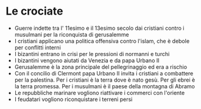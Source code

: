 # Le crociate
- Guerre indette tra l' 11esimo e il 13esimo secolo dai cristiani contro i musulmani per la riconquista di gerusalemme
- I cristiani applicano una politica offensiva contro l'islam, che è debole per conflitti interni
- I bizantini entrano in crisi per le pressioni di normanni e turchi
- I bizantini vengono aiutati da Venezia e da papa Urbano II
- Gerusalemme  è la zona principale del pellegrinaggio ed era a rischio
- Con il concilio di Clermont papa Urbano II invita i cristiani a combattere per la palestina. Per i cristiani è la terra dove è nato gesù. Per gli ebrei è la terra promessa. Per i musulmani è il paese della montagna di Abramo
- Le repubbliche marinare vogliono riattivare i commerci con l'oriente
- I feudatari vogliono riconquistare i terreni persi
